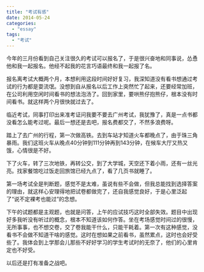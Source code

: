 ```yaml
---
title: "考试有感"
date: 2014-05-24
categories: 
  - "essay"
tags: 
  - "考试"
---
```


今年的三月份看到自己关注很久的考试可以报名了，于是很兴奋地和同事说，怂恿他和我一起报名。他经不起我的花言巧语最终和我一起报了名。

报名离考试大概两个月，本想利用这段时间好好复习，我深知道没有看书想通过考试的行为都是耍流氓。没想到自从报名以后工作上突然忙了起来，还要经常加班，在公司利用空闲时间看书的想法泡汤了。回到家里，要哄熊仔抱熊仔，根本没有时间看书。就这样两个月很快就过去了。

临近考试，同事打印出来准考证问我要不要去广州考试，我犹豫了，真是一点书都没看怎么能考过呢。最后一想还是去吧，报名费都交了，不然多浪费呀。

踏上了去广州的行程，第一次做高铁。去到车站才知道火车都晚点了，由于珠三角暴雨。我们这班火车从晚点40分钟到111分钟再到143分钟，在候车大厅又热又饿，心情很是不好。

下了火车，转了三次地铁，再转公交，到了大学城，天空还下着小雨，还有一丝光亮。找家餐馆吃过饭走回旅馆已经九点了，看了几页书就睡了。

第一场考试全是判断题，感觉不是太难，虽说有些不会做，但我总能找到选择答案的理由，就这样心安理得地把试卷都做完了，还自我感觉良好，于是心里泛起了“说不定裸考也能过”的念想。

下午的试题都是主观题，也就是问答，上午的应试技巧这时全部失效。题目中出现好多我听没有听过的概念，根本不知道该如何作答。坐在考场感觉时间过的很慢，无所事事，也不想交卷，交了卷我能干什么，只能干耗着。第一次有这种感觉，没看书不会做不知道干啥的感觉。这时在想如果之前看书，虽然累点，这时也会好受些了。我体会到上学那会儿那些不好好学习的学生考试时的无奈了，他们的心里肯定也不好受。

以后还是打有准备之战吧。
